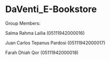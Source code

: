 # DaVenti_E-Bookstore

Group Members:

Salma Rahma Lailia 		(05111942000016) 

Juan Carlos Tepanus Pardosi 	(05111942000017) 

Farah Dhiah Qor	(05111942000018) 
